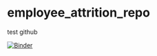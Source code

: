 # employee_attrition_repo
test github

[![Binder](https://mybinder.org/badge_logo.svg)](https://mybinder.org/v2/gh/Tahina-Razaf/employee_attrition_repo/HEAD)
